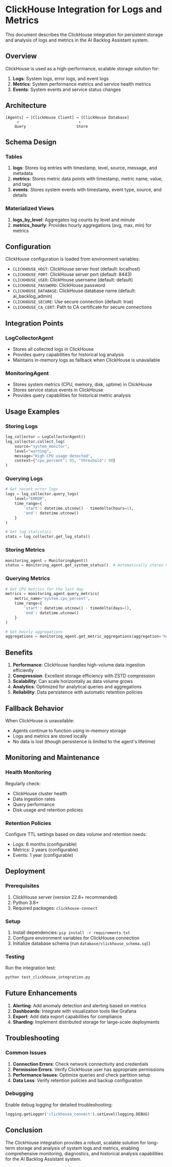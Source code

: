 


# ClickHouse Integration for Logs and Metrics

This document describes the ClickHouse integration for persistent storage and analysis of logs and metrics in the AI Backlog Assistant system.

## Overview

ClickHouse is used as a high-performance, scalable storage solution for:

1. **Logs**: System logs, error logs, and event logs
2. **Metrics**: System performance metrics and service health metrics
3. **Events**: System events and service status changes

## Architecture

```
[Agents] → [ClickHouse Client] → [ClickHouse Database]
     ↑                          ↑
    Query                      Store
```

## Schema Design

### Tables

1. **logs**: Stores log entries with timestamp, level, source, message, and metadata
2. **metrics**: Stores metric data points with timestamp, metric name, value, and tags
3. **events**: Stores system events with timestamp, event type, source, and details

### Materialized Views

1. **logs_by_level**: Aggregates log counts by level and minute
2. **metrics_hourly**: Provides hourly aggregations (avg, max, min) for metrics

## Configuration

ClickHouse configuration is loaded from environment variables:

- `CLICKHOUSE_HOST`: ClickHouse server host (default: localhost)
- `CLICKHOUSE_PORT`: ClickHouse server port (default: 8443)
- `CLICKHOUSE_USER`: ClickHouse username (default: default)
- `CLICKHOUSE_PASSWORD`: ClickHouse password
- `CLICKHOUSE_DATABASE`: ClickHouse database name (default: ai_backlog_admin)
- `CLICKHOUSE_SECURE`: Use secure connection (default: true)
- `CLICKHOUSE_CA_CERT`: Path to CA certificate for secure connections

## Integration Points

### LogCollectorAgent

- Stores all collected logs in ClickHouse
- Provides query capabilities for historical log analysis
- Maintains in-memory logs as fallback when ClickHouse is unavailable

### MonitoringAgent

- Stores system metrics (CPU, memory, disk, uptime) in ClickHouse
- Stores service status events in ClickHouse
- Provides query capabilities for historical metric analysis

## Usage Examples

### Storing Logs

```python
log_collector = LogCollectorAgent()
log_collector.collect_log(
    source="system_monitor",
    level="warning",
    message="High CPU usage detected",
    context={"cpu_percent": 95, "threshold": 90}
)
```

### Querying Logs

```python
# Get recent error logs
logs = log_collector.query_logs(
    level="ERROR",
    time_range={
        'start': datetime.utcnow() - timedelta(hours=1),
        'end': datetime.utcnow()
    }
)

# Get log statistics
stats = log_collector.get_log_stats()
```

### Storing Metrics

```python
monitoring_agent = MonitoringAgent()
status = monitoring_agent.get_system_status()  # Automatically stores metrics
```

### Querying Metrics

```python
# Get CPU metrics for the last day
metrics = monitoring_agent.query_metrics(
    metric_name="system.cpu_percent",
    time_range={
        'start': datetime.utcnow() - timedelta(days=1),
        'end': datetime.utcnow()
    }
)

# Get hourly aggregations
aggregations = monitoring_agent.get_metric_aggregations(aggregation='hour')
```

## Benefits

1. **Performance**: ClickHouse handles high-volume data ingestion efficiently
2. **Compression**: Excellent storage efficiency with ZSTD compression
3. **Scalability**: Can scale horizontally as data volume grows
4. **Analytics**: Optimized for analytical queries and aggregations
5. **Reliability**: Data persistence with automatic retention policies

## Fallback Behavior

When ClickHouse is unavailable:
- Agents continue to function using in-memory storage
- Logs and metrics are stored locally
- No data is lost (though persistence is limited to the agent's lifetime)

## Monitoring and Maintenance

### Health Monitoring

Regularly check:
- ClickHouse cluster health
- Data ingestion rates
- Query performance
- Disk usage and retention policies

### Retention Policies

Configure TTL settings based on data volume and retention needs:
- Logs: 6 months (configurable)
- Metrics: 2 years (configurable)
- Events: 1 year (configurable)

## Deployment

### Prerequisites

1. ClickHouse server (version 22.8+ recommended)
2. Python 3.8+
3. Required packages: `clickhouse-connect`

### Setup

1. Install dependencies: `pip install -r requirements.txt`
2. Configure environment variables for ClickHouse connection
3. Initialize database schema (run `database/clickhouse_schema.sql`)

### Testing

Run the integration test:
```bash
python test_clickhouse_integration.py
```

## Future Enhancements

1. **Alerting**: Add anomaly detection and alerting based on metrics
2. **Dashboards**: Integrate with visualization tools like Grafana
3. **Export**: Add data export capabilities for compliance
4. **Sharding**: Implement distributed storage for large-scale deployments

## Troubleshooting

### Common Issues

1. **Connection Errors**: Check network connectivity and credentials
2. **Permission Errors**: Verify ClickHouse user has appropriate permissions
3. **Performance Issues**: Optimize queries and check partition setup
4. **Data Loss**: Verify retention policies and backup configuration

### Debugging

Enable debug logging for detailed troubleshooting:
```python
logging.getLogger('clickhouse_connect').setLevel(logging.DEBUG)
```

## Conclusion

The ClickHouse integration provides a robust, scalable solution for long-term storage and analysis of system logs and metrics, enabling comprehensive monitoring, diagnostics, and historical analysis capabilities for the AI Backlog Assistant system.

